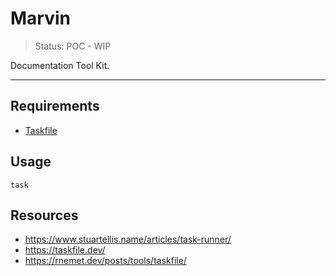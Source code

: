 # Marvin

> Status: POC - WIP

Documentation Tool Kit.

---

## Requirements

- [Taskfile](https://taskfile.dev/)

## Usage

```console
task
```

## Resources

- https://www.stuartellis.name/articles/task-runner/
- https://taskfile.dev/
- https://rnemet.dev/posts/tools/taskfile/